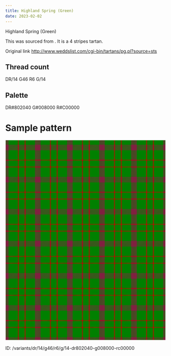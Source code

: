 ```yaml
---
title: Highland Spring (Green)
date: 2023-02-02
---
```

Highland Spring (Green)

This was sourced from <no value>.  It is a 4 stripes tartan.

Original link http://www.weddslist.com/cgi-bin/tartans/pg.pl?source=sts

## Thread count
DR/14 G46 R6 G/14

## Palette
DR#802040 G#008000 R#C00000

# Sample pattern

![Tartan detail](tartan.png "DR/14 G46 R6 G/14 tartan")

ID: /variants/dr/14/g46/r6/g/14-dr802040-g008000-rc00000